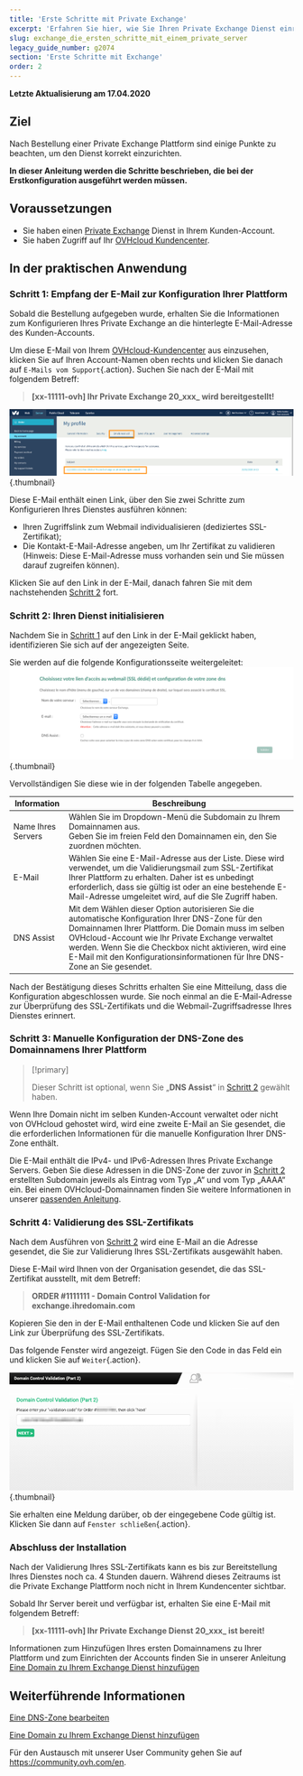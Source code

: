 ```yaml
---
title: 'Erste Schritte mit Private Exchange'
excerpt: 'Erfahren Sie hier, wie Sie Ihren Private Exchange Dienst einrichten'
slug: exchange_die_ersten_schritte_mit_einem_private_server
legacy_guide_number: g2074
section: 'Erste Schritte mit Exchange'
order: 2
---
```


**Letzte Aktualisierung am 17.04.2020**

## Ziel

Nach Bestellung einer Private Exchange Plattform sind einige Punkte zu beachten, um den Dienst korrekt einzurichten. 

**In dieser Anleitung werden die Schritte beschrieben, die bei der Erstkonfiguration ausgeführt werden müssen.**

## Voraussetzungen

- Sie haben einen [Private Exchange](https://www.ovh.de/emails/) Dienst in Ihrem Kunden-Account.
- Sie haben Zugriff auf Ihr [OVHcloud Kundencenter](https://www.ovh.com/auth/?action=gotomanager).

## In der praktischen Anwendung

### Schritt 1: Empfang der E-Mail zur Konfiguration Ihrer Plattform

Sobald die Bestellung aufgegeben wurde, erhalten Sie die Informationen zum Konfigurieren Ihres Private Exchange an die hinterlegte E-Mail-Adresse des Kunden-Accounts.

Um diese E-Mail von Ihrem [OVHcloud-Kundencenter](https://www.ovh.com/auth/?action=gotomanager) aus einzusehen, klicken Sie auf Ihren Account-Namen oben rechts und klicken Sie danach auf `E-Mails vom Support`{.action}. Suchen Sie nach der E-Mail mit folgendem Betreff:

> **\[xx-11111-ovh] Ihr Private Exchange 20_xxx_ wird bereitgestellt!**


![first-use-private-exchange](images/first-use-private-exchange-01.png){.thumbnail}

Diese E-Mail enthält einen Link, über den Sie zwei Schritte zum Konfigurieren Ihres Dienstes ausführen können:

- Ihren Zugriffslink zum Webmail individualisieren (dediziertes SSL-Zertifikat);
- Die Kontakt-E-Mail-Adresse angeben, um Ihr Zertifikat zu validieren (Hinweis: Diese E-Mail-Adresse muss vorhanden sein und Sie müssen darauf zugreifen können).

Klicken Sie auf den Link in der E-Mail, danach fahren Sie mit dem nachstehenden [Schritt 2](./#schritt-2-ihren-dienst-initialisieren) fort.

### Schritt 2: Ihren Dienst initialisieren

Nachdem Sie in [Schritt 1](./#schritt-1-empfang-der-email-zur-konfiguration-ihrer-plattform) auf den Link in der E-Mail geklickt haben, identifizieren Sie sich auf der angezeigten Seite.

Sie werden auf die folgende Konfigurationsseite weitergeleitet:
![first-use-private-exchange](images/first-use-private-exchange-02.png){.thumbnail}

Vervollständigen Sie diese wie in der folgenden Tabelle angegeben.

| Information          	| Beschreibung                                                                                                                                                                                                                             	|
|----------------------	|-----------------------------------------------------------------------------------------------------------------------------------------------------------------------------------------------------------------------------------------	|
| Name Ihres Servers 	| Wählen Sie im Dropdown-Menü die Subdomain zu Ihrem Domainnamen aus. <br> Geben Sie im freien Feld den Domainnamen ein, den Sie zuordnen möchten.                                                                   	|
| E-Mail               	| Wählen Sie eine E-Mail-Adresse aus der Liste. Diese wird verwendet, um die Validierungsmail zum SSL-Zertifikat Ihrer Plattform zu erhalten. Daher ist es unbedingt erforderlich, dass sie gültig ist oder an eine bestehende E-Mail-Adresse umgeleitet wird, auf die SIe Zugriff haben.
| DNS Assist           	| Mit dem Wählen dieser Option autorisieren Sie die automatische Konfiguration Ihrer DNS-Zone für den Domainnamen Ihrer Plattform. Die Domain muss im selben OVHcloud-Account wie Ihr Private Exchange verwaltet werden. Wenn Sie die Checkbox nicht aktivieren, wird eine E-Mail mit den Konfigurationsinformationen für Ihre DNS-Zone an Sie gesendet. 	|

Nach der Bestätigung dieses Schritts erhalten Sie eine Mitteilung, dass die Konfiguration abgeschlossen wurde. Sie noch einmal an die E-Mail-Adresse zur Überprüfung des SSL-Zertifikats und die Webmail-Zugriffsadresse Ihres Dienstes erinnert.

### Schritt 3: Manuelle Konfiguration der DNS-Zone des Domainnamens Ihrer Plattform

> [!primary]
>
> Dieser Schritt ist optional, wenn Sie „**DNS Assist**“ in [Schritt 2](./#schritt-2-ihren-dienst-initialisieren) gewählt haben.
> 

Wenn Ihre Domain nicht im selben Kunden-Account verwaltet oder nicht von OVHcloud gehostet wird, wird eine zweite E-Mail an Sie gesendet, die die erforderlichen Informationen für die manuelle Konfiguration Ihrer DNS-Zone enthält.

Die E-Mail enthält die IPv4- und IPv6-Adressen Ihres Private Exchange Servers. Geben Sie diese Adressen in die DNS-Zone der zuvor in [Schritt 2](./#schritt-2-ihren-dienst-initialisieren) erstellten Subdomain jeweils als Eintrag vom Typ „A“ und vom Typ „AAAA“ ein. Bei einem OVHcloud-Domainnamen finden Sie weitere Informationen in unserer [passenden Anleitung](../../domains/webhosting_bearbeiten_der_dns_zone/).


### Schritt 4: Validierung des SSL-Zertifikats

Nach dem Ausführen von [Schritt 2](./#schritt-2-ihren-dienst-initialisieren) wird eine E-Mail an die Adresse gesendet, die Sie zur Validierung Ihres SSL-Zertifikats ausgewählt haben.

Diese E-Mail wird Ihnen von der Organisation gesendet, die das SSL-Zertifikat ausstellt, mit dem Betreff:

> **ORDER #1111111 - Domain Control Validation for exchange.ihredomain.com**

Kopieren Sie den in der E-Mail enthaltenen Code und klicken Sie auf den Link zur Überprüfung des SSL-Zertifikats.

Das folgende Fenster wird angezeigt. Fügen Sie den Code in das Feld ein und klicken Sie auf `Weiter`{.action}.

![first-use-private-exchange](images/first-use-private-exchange-03.png){.thumbnail}

Sie erhalten eine Meldung darüber, ob der eingegebene Code gültig ist. Klicken Sie dann auf `Fenster schließen`{.action}.

### Abschluss der Installation

Nach der Validierung Ihres SSL-Zertifikats kann es bis zur Bereitstellung Ihres Dienstes noch ca. 4 Stunden dauern. Während dieses Zeitraums ist die Private Exchange Plattform noch nicht in Ihrem Kundencenter sichtbar.

Sobald Ihr Server bereit und verfügbar ist, erhalten Sie eine E-Mail mit folgendem Betreff:

> **\[xx-11111-ovh] Ihr Private Exchange Dienst 20_xxx_ ist bereit!**

Informationen zum Hinzufügen Ihres ersten Domainnamens zu Ihrer Plattform und zum Einrichten der Accounts finden Sie in unserer Anleitung [Eine Domain zu Ihrem Exchange Dienst hinzufügen](../domain-zu-exchange-hinzufugen/) 

## Weiterführende Informationen

[Eine DNS-Zone bearbeiten](../../domains/webhosting_bearbeiten_der_dns_zone/)

[Eine Domain zu Ihrem Exchange Dienst hinzufügen](../domain-zu-exchange-hinzufugen/) 

Für den Austausch mit unserer User Community gehen Sie auf <https://community.ovh.com/en>.
